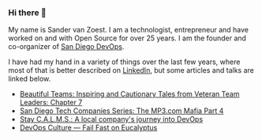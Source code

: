 ### Hi there 👋

My name is Sander van Zoest. I am a technologist, entrepreneur and have worked on and with Open Source for over 25 years.
I am the founder and co-organizer of [San Diego DevOps](https://www.sddevops.org/). 


I have had my hand in a variety of things over the last few years, where most of that is better described on [LinkedIn](https://www.linkedin.com/in/svanzoest), but some articles and talks are linked below.

- [Beautiful Teams: Inspiring and Cautionary Tales from Veteran Team Leaders: Chapter 7](https://books.google.com/books?id=Na3-vt2ZiPEC&printsec=frontcover#v=onepage&q&f=false)
- [San Diego Tech Companies Series: The MP3.com Mafia Part 4](https://about.crunchbase.com/blog/san-diego-tech-company-mp3-com-p4/)
- [Stay C.A.L.M.S.: A local company's journey into DevOps](https://speakerdeck.com/svanzoest/stay-c-dot-a-l-dot-m-s-dot-a-local-companys-journey-into-devops)
- [DevOps Culture — Fail Fast on Eucalyptus](https://kyolee.com/2013/04/03/devops-culture-fail-fast-on-eucalyptus/)



